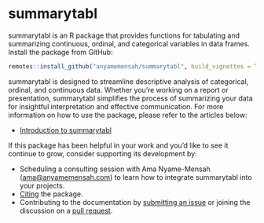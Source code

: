 # summarytabl

summarytabl is an R package that provides functions for tabulating and summarizing continuous, ordinal, and categorical variables in data frames. Install the package from GitHub:
  
```r
remotes::install_github("anyamemensah/summarytabl", build_vignettes = TRUE)
```

summarytabl is designed to streamline descriptive analysis of categorical, ordinal, and continuous data. Whether you’re working on a report or presentation, summarytabl simplifies the process of summarizing your data for insightful interpretation and effective communication. For more information on how to use the package, please refer to the articles below: 

* [Introduction to summarytabl](articles/summarytabl-intro.html)


If this package has been helpful in your work and you’d like to see it continue to grow, consider supporting its development by:

* Scheduling a consulting session with Ama Nyame-Mensah (<ama@anyamemensah.com>) to learn how to integrate summarytabl into your projects.
* [Citing](https://anyamemensah.github.io/summarytabl/authors.html#citation) the package.
* Contributing to the documentation by [submitting an issue](https://github.com/anyamemensah/summarytabl/issues) or joining the discussion on a [pull request](https://github.com/anyamemensah/summarytabl/pulls).

